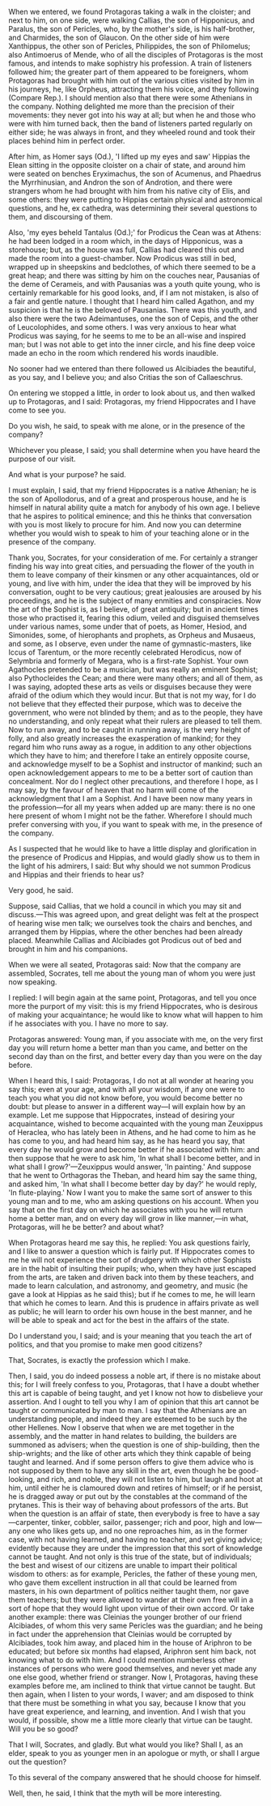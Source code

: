When we entered, we found Protagoras taking a walk in the cloister; and next to him, on one side, were walking Callias, the son of Hipponicus, and Paralus, the son of Pericles, who, by the mother's side, is his half-brother, and Charmides, the son of Glaucon. On the other side of him were Xanthippus, the other son of Pericles, Philippides, the son of Philomelus; also Antimoerus of Mende, who of all the disciples of Protagoras is the most famous, and intends to make sophistry his profession. A train of listeners followed him; the greater part of them appeared to be foreigners, whom Protagoras had brought with him out of the various cities visited by him in his journeys, he, like Orpheus, attracting them his voice, and they following (Compare Rep.). I should mention also that there were some Athenians in the company. Nothing delighted me more than the precision of their movements: they never got into his way at all; but when he and those who were with him turned back, then the band of listeners parted regularly on either side; he was always in front, and they wheeled round and took their places behind him in perfect order.

After him, as Homer says (Od.), 'I lifted up my eyes and saw' Hippias the Elean sitting in the opposite cloister on a chair of state, and around him were seated on benches Eryximachus, the son of Acumenus, and Phaedrus the Myrrhinusian, and Andron the son of Androtion, and there were strangers whom he had brought with him from his native city of Elis, and some others: they were putting to Hippias certain physical and astronomical questions, and he, ex cathedra, was determining their several questions to them, and discoursing of them.

Also, 'my eyes beheld Tantalus (Od.);' for Prodicus the Cean was at Athens: he had been lodged in a room which, in the days of Hipponicus, was a storehouse; but, as the house was full, Callias had cleared this out and made the room into a guest-chamber. Now Prodicus was still in bed, wrapped up in sheepskins and bedclothes, of which there seemed to be a great heap; and there was sitting by him on the couches near, Pausanias of the deme of Cerameis, and with Pausanias was a youth quite young, who is certainly remarkable for his good looks, and, if I am not mistaken, is also of a fair and gentle nature. I thought that I heard him called Agathon, and my suspicion is that he is the beloved of Pausanias. There was this youth, and also there were the two Adeimantuses, one the son of Cepis, and the other of Leucolophides, and some others. I was very anxious to hear what Prodicus was saying, for he seems to me to be an all-wise and inspired man; but I was not able to get into the inner circle, and his fine deep voice made an echo in the room which rendered his words inaudible.

No sooner had we entered than there followed us Alcibiades the beautiful, as you say, and I believe you; and also Critias the son of Callaeschrus.

On entering we stopped a little, in order to look about us, and then walked up to Protagoras, and I said: Protagoras, my friend Hippocrates and I have come to see you.

Do you wish, he said, to speak with me alone, or in the presence of the company?

Whichever you please, I said; you shall determine when you have heard the purpose of our visit.

And what is your purpose? he said.

I must explain, I said, that my friend Hippocrates is a native Athenian; he is the son of Apollodorus, and of a great and prosperous house, and he is himself in natural ability quite a match for anybody of his own age. I believe that he aspires to political eminence; and this he thinks that conversation with you is most likely to procure for him. And now you can determine whether you would wish to speak to him of your teaching alone or in the presence of the company.

Thank you, Socrates, for your consideration of me. For certainly a stranger finding his way into great cities, and persuading the flower of the youth in them to leave company of their kinsmen or any other acquaintances, old or young, and live with him, under the idea that they will be improved by his conversation, ought to be very cautious; great jealousies are aroused by his proceedings, and he is the subject of many enmities and conspiracies. Now the art of the Sophist is, as I believe, of great antiquity; but in ancient times those who practised it, fearing this odium, veiled and disguised themselves under various names, some under that of poets, as Homer, Hesiod, and Simonides, some, of hierophants and prophets, as Orpheus and Musaeus, and some, as I observe, even under the name of gymnastic-masters, like Iccus of Tarentum, or the more recently celebrated Herodicus, now of Selymbria and formerly of Megara, who is a first-rate Sophist. Your own Agathocles pretended to be a musician, but was really an eminent Sophist; also Pythocleides the Cean; and there were many others; and all of them, as I was saying, adopted these arts as veils or disguises because they were afraid of the odium which they would incur. But that is not my way, for I do not believe that they effected their purpose, which was to deceive the government, who were not blinded by them; and as to the people, they have no understanding, and only repeat what their rulers are pleased to tell them. Now to run away, and to be caught in running away, is the very height of folly, and also greatly increases the exasperation of mankind; for they regard him who runs away as a rogue, in addition to any other objections which they have to him; and therefore I take an entirely opposite course, and acknowledge myself to be a Sophist and instructor of mankind; such an open acknowledgement appears to me to be a better sort of caution than concealment. Nor do I neglect other precautions, and therefore I hope, as I may say, by the favour of heaven that no harm will come of the acknowledgment that I am a Sophist. And I have been now many years in the profession—for all my years when added up are many: there is no one here present of whom I might not be the father. Wherefore I should much prefer conversing with you, if you want to speak with me, in the presence of the company.

As I suspected that he would like to have a little display and glorification in the presence of Prodicus and Hippias, and would gladly show us to them in the light of his admirers, I said: But why should we not summon Prodicus and Hippias and their friends to hear us?

Very good, he said.

Suppose, said Callias, that we hold a council in which you may sit and discuss.—This was agreed upon, and great delight was felt at the prospect of hearing wise men talk; we ourselves took the chairs and benches, and arranged them by Hippias, where the other benches had been already placed. Meanwhile Callias and Alcibiades got Prodicus out of bed and brought in him and his companions.

When we were all seated, Protagoras said: Now that the company are assembled, Socrates, tell me about the young man of whom you were just now speaking.

I replied: I will begin again at the same point, Protagoras, and tell you once more the purport of my visit: this is my friend Hippocrates, who is desirous of making your acquaintance; he would like to know what will happen to him if he associates with you. I have no more to say.

Protagoras answered: Young man, if you associate with me, on the very first day you will return home a better man than you came, and better on the second day than on the first, and better every day than you were on the day before.

When I heard this, I said: Protagoras, I do not at all wonder at hearing you say this; even at your age, and with all your wisdom, if any one were to teach you what you did not know before, you would become better no doubt: but please to answer in a different way—I will explain how by an example. Let me suppose that Hippocrates, instead of desiring your acquaintance, wished to become acquainted with the young man Zeuxippus of Heraclea, who has lately been in Athens, and he had come to him as he has come to you, and had heard him say, as he has heard you say, that every day he would grow and become better if he associated with him: and then suppose that he were to ask him, 'In what shall I become better, and in what shall I grow?'—Zeuxippus would answer, 'In painting.' And suppose that he went to Orthagoras the Theban, and heard him say the same thing, and asked him, 'In what shall I become better day by day?' he would reply, 'In flute-playing.' Now I want you to make the same sort of answer to this young man and to me, who am asking questions on his account. When you say that on the first day on which he associates with you he will return home a better man, and on every day will grow in like manner,—in what, Protagoras, will he be better? and about what?

When Protagoras heard me say this, he replied: You ask questions fairly, and I like to answer a question which is fairly put. If Hippocrates comes to me he will not experience the sort of drudgery with which other Sophists are in the habit of insulting their pupils; who, when they have just escaped from the arts, are taken and driven back into them by these teachers, and made to learn calculation, and astronomy, and geometry, and music (he gave a look at Hippias as he said this); but if he comes to me, he will learn that which he comes to learn. And this is prudence in affairs private as well as public; he will learn to order his own house in the best manner, and he will be able to speak and act for the best in the affairs of the state.

Do I understand you, I said; and is your meaning that you teach the art of politics, and that you promise to make men good citizens?

That, Socrates, is exactly the profession which I make.

Then, I said, you do indeed possess a noble art, if there is no mistake about this; for I will freely confess to you, Protagoras, that I have a doubt whether this art is capable of being taught, and yet I know not how to disbelieve your assertion. And I ought to tell you why I am of opinion that this art cannot be taught or communicated by man to man. I say that the Athenians are an understanding people, and indeed they are esteemed to be such by the other Hellenes. Now I observe that when we are met together in the assembly, and the matter in hand relates to building, the builders are summoned as advisers; when the question is one of ship-building, then the ship-wrights; and the like of other arts which they think capable of being taught and learned. And if some person offers to give them advice who is not supposed by them to have any skill in the art, even though he be good-looking, and rich, and noble, they will not listen to him, but laugh and hoot at him, until either he is clamoured down and retires of himself; or if he persist, he is dragged away or put out by the constables at the command of the prytanes. This is their way of behaving about professors of the arts. But when the question is an affair of state, then everybody is free to have a say—carpenter, tinker, cobbler, sailor, passenger; rich and poor, high and low—any one who likes gets up, and no one reproaches him, as in the former case, with not having learned, and having no teacher, and yet giving advice; evidently because they are under the impression that this sort of knowledge cannot be taught. And not only is this true of the state, but of individuals; the best and wisest of our citizens are unable to impart their political wisdom to others: as for example, Pericles, the father of these young men, who gave them excellent instruction in all that could be learned from masters, in his own department of politics neither taught them, nor gave them teachers; but they were allowed to wander at their own free will in a sort of hope that they would light upon virtue of their own accord. Or take another example: there was Cleinias the younger brother of our friend Alcibiades, of whom this very same Pericles was the guardian; and he being in fact under the apprehension that Cleinias would be corrupted by Alcibiades, took him away, and placed him in the house of Ariphron to be educated; but before six months had elapsed, Ariphron sent him back, not knowing what to do with him. And I could mention numberless other instances of persons who were good themselves, and never yet made any one else good, whether friend or stranger. Now I, Protagoras, having these examples before me, am inclined to think that virtue cannot be taught. But then again, when I listen to your words, I waver; and am disposed to think that there must be something in what you say, because I know that you have great experience, and learning, and invention. And I wish that you would, if possible, show me a little more clearly that virtue can be taught. Will you be so good?

That I will, Socrates, and gladly. But what would you like? Shall I, as an elder, speak to you as younger men in an apologue or myth, or shall I argue out the question?

To this several of the company answered that he should choose for himself.

Well, then, he said, I think that the myth will be more interesting.


